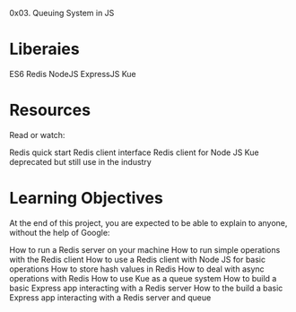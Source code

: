 0x03. Queuing System in JS

Liberaies
=========
ES6
Redis
NodeJS
ExpressJS
Kue

Resources
=========
Read or watch:

Redis quick start
Redis client interface
Redis client for Node JS
Kue deprecated but still use in the industry

Learning Objectives
===================
At the end of this project, you are expected to be able to explain to anyone, without the help of Google:

How to run a Redis server on your machine
How to run simple operations with the Redis client
How to use a Redis client with Node JS for basic operations
How to store hash values in Redis
How to deal with async operations with Redis
How to use Kue as a queue system
How to build a basic Express app interacting with a Redis server
How to the build a basic Express app interacting with a Redis server and queue
